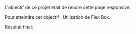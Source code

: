 L'objectif de ce projet était de rendre cette page responsive.

Pour atteindre cet objectif : Utilisation de Flex Box.

Résultat final: 

